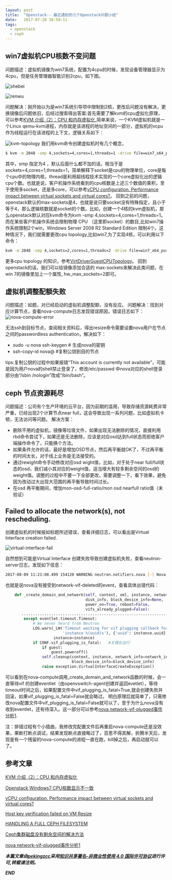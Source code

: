 ```yaml
---
layout: post
title:  "Openstack-- 最近遇到的几个Openstack问题小结"
date:   2017-07-20 16:59:11
tags: 
  - openstack
  - ceph
---
```



##  win7虚拟机CPU核数不变问题

问题描述：虚拟机镜像为win7系统，配置为4cpu的时候，发现设备管理器显示为4cpu，但是任务管理器智能识别2cpu，如下图。

![shebei](https://raw.githubusercontent.com/zhangchenchen/zhangchenchen.github.io/hexo/images/2017-07-24-renwu.png)

![renwu](https://raw.githubusercontent.com/zhangchenchen/zhangchenchen.github.io/hexo/images/2017-07-24-shebei.png)

问题解决：刚开始以为是win7系统引导项中限制到2核，更改后问题没有解决，更换镜像后问题依旧，后经过搜索得出答案:首先需要了解kvm的cpu虚拟化原理，可以参考[KVM 介绍（2）：CPU 和内存虚拟化](http://www.cnblogs.com/sammyliu/p/4543597.html),简单来说，一个KVM虚拟机就是一个Linux qemu-kvm进程，内存就是该进程的地址空间的一部分，虚拟机的vcpu作为线程运行在该进程的上下文，逻辑关系如下：

![kvm-topology](https://raw.githubusercontent.com/zhangchenchen/zhangchenchen.github.io/hexo/images/2017-07-24-kvm-topology.jpg)
我们用kvm命令创建虚拟机时有几个概念，
```bash
$ kvm -m 2048 -smp 4,sockets=4,cores=1,threads=1 -drive file=win7_x64_pure 
```
其中，smp 指定为4 ，默认后面什么都不加的话，相当于是sockets=4,cores=1,threads=1，简单解释下socket是cpu的物理单位，core是每个cpu中的物理内核，thread是利用超线程技术实现的一个core虚拟化出的逻辑cpu个数。也就是说，客户机操作系统看到的cpu核数是上述三个数值的乘积，至于使用多socket，还是多core，可以参考[vCPU configuration. Performance impact between virtual sockets and virtual cores?](http://frankdenneman.nl/2013/09/18/vcpu-configuration-performance-impact-between-virtual-sockets-and-virtual-cores/)。
回到之前的问题，openstack默认的max-sockets是4，也就是说只要socket没有特殊指定，且小于等于4，那么逻辑核数就是socket的个数。比如，创建一个4核的kvm虚拟机，那么openstack默认对应kvm命令为kvm -smp 4,sockets=4,cores=1,threads=1。而在某些客户机操作系统会限制物理 CPU （这里即socket）的数目,比如win7操作系统限制2个win，Windows Server 2008 R2 Standard Edition 限制4个。这种情况下，我们就需要更改cpu topology,比如win7,为了实现4核，可以利用以下命令：
```bash
kvm -m 2048 -smp 4,sockets=2,cores=1,threads=2 -drive file=win7_x64_pure 
```
更多cpu topology 的知识，参考[VirtDriverGuestCPUTopology](https://wiki.openstack.org/wiki/VirtDriverGuestCPUTopology)。
回到openstack的话，我们可以给镜像添加合适的 max-sockets来解决此类问题，在win 7的镜像里加上一个属性, hw_max_sockets=2即可。


## 虚拟机调整配额失败

问题描述：如题，对已经启动的虚拟机调整配额，没有反应。
问题解决：找到对应计算节点，查看nova-compute日志发现错误原因，错误日志如下：
![nova-compute-error](https://raw.githubusercontent.com/zhangchenchen/zhangchenchen.github.io/hexo/images/2017-07-24-error-log.png)

无法ssh到目标节点，查阅相关资料后，得出resize命令需要设置nova用户在节点之间的passwordless authentication，解决如下：
 - sudo -u nova ssh-keygen   # 生成nova的密钥
 - ssh-copy-id nova@<serverIP> #复制公钥到目的节点

 tips:复制公钥的过程中如果报错“This account is currently not available”，可能是因为用户nova的shell禁止登录了，修改/etc/passwd 中nova对应的shell登录部分由“/sbin /nologin”改成“/bin/bash”。


## ceph 节点资源耗尽

问题描述：公司有个生产环境的云平台，因为前期的滥用，导致存储资源耗费非常严重，已经出现2个计算节点near full，这会导致出现一系列问题，比如虚拟机卡顿，无法访问等问题。
解决方案：
 - 删除不用的虚拟机，镜像等垃圾文件，如果出现无法删除的情况，直接利用rbd命令尝试下，如果还是无法删除，应该是对应osd达到full状态而拒绝客户端操作命令了，只能换个方法。
 - 如果条件允许的话，最好是增加OSD节点，然后再平衡就OK了，不过再平衡的时间太长，对于线上业务是无法接受的。
 - 通过rewight命令手动修改对应osd wight值，比如，对于处于near full/full状态的osd，我们减小其对应的weight值，适当增大有较多剩余空间的osd的weight值。调整的过程中不要一下全部更改，需要调整一下，看下效果，避免因为改动过大出现大范围的再平衡导致时间过长。
 - 在osd 再平衡期间，增加mon-osd-full-ratio/mon osd nearfull ratio值（未验证） 


## Failed to allocate the network(s), not rescheduling.

创建虚拟机的时候报如标题所述错误，查看详细日志，可以看出是Virtual Interface creation failed.

![virtual-interface-fail](https://raw.githubusercontent.com/zhangchenchen/zhangchenchen.github.io/hexo/images/2017-08-09-CREATIO-INTERFACE-FAIL.png)

自然想到可能是Virtual Interface 创建失败导致创建虚拟机失败，查看neutron-server日志，发现如下信息：
```bash
2017-08-09 11:21:08.499 154120 WARNING neutron.notifiers.nova [-] Nova returned NotFound for event: [{'tag': u'a653baaf-828d-4641-aabb-1a82c5163889', 'name': 'network-vif-deleted', 'server_uuid': u'4fdf7471-bece-4d93-       a044-a4052284c69b'}]

```
也就是说nova没有接受到network-vif-deleted的event，查看具体出错代码：

```python
    def _create_domain_and_network(self, context, xml, instance, network_info,
                                   disk_info, block_device_info=None,
                                   power_on=True, reboot=False,
                                   vifs_already_plugged=False):
       ...............................................................
        except eventlet.timeout.Timeout:
            # We never heard from Neutron
            LOG.warn(_LW('Timeout waiting for vif plugging callback for '
                         'instance %(uuid)s'), {'uuid': instance.uuid},
                     instance=instance)
            if CONF.vif_plugging_is_fatal:   #关键在这行
                if guest:
                    guest.poweroff()
                self.cleanup(context, instance, network_info=network_info,
                             block_device_info=block_device_info)
                raise exception.VirtualInterfaceCreateException()
```
可以看到在nova-compute调用_create_domain_and_network函数的时候，会一直等待vif 的创建eventlet（由openvswitch-agent创建并返回evetlet），等待timeout时间之后，如果配置文件中vif_plugging_is_fatal=True,就会创建失败并回滚，如果vif_plugging_is_fatal=False就会略过。
明白原理后就简单了，只需修改nova配置文件中vif_plugging_is_fatal=False就可以了，至于为什么nova没有收到eventlet，还有待深入。这一部分可以参考[nova network-vif-plugged事件分析1](http://blog.csdn.net/bc_vnetwork/article/details/52231418).

注：排错过程有个小插曲，我修改完配置文件后再重启nova-compute还是没效果，果断打断点调试，结果发现断点直接略过了，百思不得其解，折腾半天后，发现是有一个残留的nova-compute的进程一直在跑，kill掉之后，再启动就可以了。



## 参考文章


[KVM 介绍（2）：CPU 和内存虚拟化](http://www.cnblogs.com/sammyliu/p/4543597.html)

[Openstack Windows7 CPU核数显示不一致](http://www.pystack.org/openstack-windows7-cpu-core-count-display-inconsistencies/)

[vCPU configuration. Performance impact between virtual sockets and virtual cores?](http://frankdenneman.nl/2013/09/18/vcpu-configuration-performance-impact-between-virtual-sockets-and-virtual-cores/)

[Host key verification failed on VM Resize](http://lists.openstack.org/pipermail/openstack-operators/2013-January/002424.html)

[HANDLING A FULL CEPH FILESYSTEM](http://docs.ceph.com/docs/master/cephfs/full/)

[Ceph集群磁盘没有剩余空间的解决方法](http://xiaoquqi.github.io/blog/2015/05/12/ceph-osd-is-full/)

[nova network-vif-plugged事件分析1](http://blog.csdn.net/bc_vnetwork/article/details/52231418)

***本篇文章由[pekingzcc](https://zhangchenchen.github.io/)采用[知识共享署名-非商业性使用 4.0 国际许可协议](https://creativecommons.org/licenses/by-nc-sa/4.0/)进行许可,转载请注明。***


 ***END***
